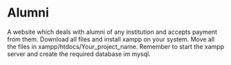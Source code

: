 # Alumni
A website which deals with alumni of any institution and accepts payment from them.
Download all files and install xampp on your system. Move all the files in xampp/htdocs/Your_project_name. Remember to start the xampp server and create the required database im mysql.
